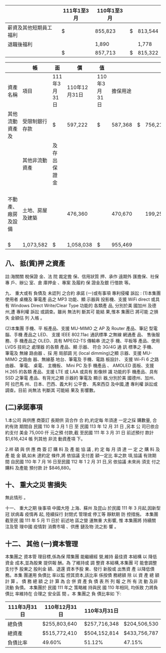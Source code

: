 
|                        | 111年1至3月   | 110年1至3月   |    |         |
|------------------------|---------------|---------------|----|---------|
| 薪資及其他短期員工福利 | $             | 855,823       | $  | 813,544 |
| 退職後福利             |               | 1,890         |    | 1,778   |
|                        | $             | 857,713       | $  | 815,322 |

|                    | 帳               | 面           | 價            | 值           |          |    |         |                            |
|--------------------|------------------|--------------|---------------|--------------|----------|----|---------|----------------------------|
| 資產名稱           | 項目             | 111年3月31日 | 110年12月31日 | 110年3月31日 | 擔保用途 |    |         |                            |
| 其他流動資產及     | 受限制銀行存款   | $            | 597,222       | $            | 587,368  | $  | 756,217 | 註                         |
|                    | 其他非流動資產   | 及存出保證金 |               |              |          |    |         |                            |
| 不動產、廠房及設備 | 土地、房屋及建築 |              | 476,360       |              | 470,670  |    | 199,252 | 銀行借款、 融資及授信 額度 |
| $                  | 1,073,582        | $            | 1,058,038     | $            | 955,469  |    |         |                            |

## 八、 抵(質)押 之資產

註:海關關 稅保證 金、法 院 裁定擔 保、信用狀質 押、承作 遠期外 匯擔保、社保 專 戶、辦公 室、倉 庫押金 、專案 及履約 保 證金及銀 行借款 等。

九、 重大或有 負債及 未認列 之合約 承諾
(一)或有事項 專利侵權 訴訟 :
(1)本集團 使用者 桌機及 筆電產 品之 MP3 功能、顯 示器與 投影機、支援 WiFi direct 或具有 Windows Direct Write/Clear Type 功能的 各類產 品, 分別於美 國加州 及德州,遭 專利權 訴訟 或調查。雖尚 無法判 斷其可 能結 果,惟本 集團已 將可能 之損失 金額估 列 入帳 。

(2)本集團 手機、平 板產品、支援 MU-MIMO 之 AP 及 Router 產品、筆記 型電 腦、手機 產品之 LED、 支援 IEEE 802.11ac 通訊標準 之無線 網通產 品、 售後服務、手 機產品之 OLED、具有 MPEG2-TS 傳輸串 流之手 機、平板等 產品、使用 LVDS 技術之 處理器 的各類 產品、顯 示器、 符合 3G/4G 通 訊 標準之 手機、 筆電及 無線 路由器 、採 用 局部調 光 (local dimming)之顯 示器、支援 MU-MIMO 之路由 器、無線基 地台、筆電及 手機、電路 板設計、 支援 Wi-Fi 6 之路 由器、 筆電、 桌電、 主機板、 Mini PC 及手 機產品 、 AMOLED 面板、支援 H.265 的各類 產品、支援 LTE 或 LAA 或具有 影像辨 識 功能的手 機產品、具有 SSD 之筆電 產品、有背光之顯 示器的 筆電及 顯示 器,分別於美 國德州、加州、阿 拉巴馬 州、日本、巴西、義大利 公平會、 馬來西亞 及中國,遭 專利權 訴訟或 調查。目前 尚無法 判斷其 可能結 果及 影響數。

## (二)承諾事項

1.本公司 與供應 商簽訂 長期供 貨合作 合 約,約定每 年須達 一定之採 購數量, 合約有效 期間自 民國 110 年 3 月 1 日 至 民國 113 年 12 月 31 日 ,另本 公 司已依合 約支付 美金 75,000 仟 元之預 付款,截 至民國 111 年 3 月 31 日 前述預付 款計$1,616,424 帳 列其他 非流 動資產項 下。

2.祥 碩 與 供 應 商 簽 訂 購 料 及 產 能 協 議 , 約 定 每 月 須 達 一 定 之 購 料 及 產 能 金 額,如未 達約定 條件,將 依協議 支付差 額一定比 率之款 項,協議 有效期 間 自民國 110 年 7 月 16 日至民國 112 年 1 2 月 31 日,另 依協議 未來尚 須支 付之購料 及產能 預付款 計 $846,880。

## 十、 重大之災 害損失

無此情形 。

十一、 重大之期 後事項 中國大陸 上海、蘇州 及昆山 於民國 111 年 3 月起,因新型冠 狀病毒 疫情再 起, 陸續採行 封閉式 管理或 停工等 靜默期 防 控措施。 本集團 截至民 國 111 年 5 月 11 日於 前述地 區之營 運無重 大影響, 惟 本集團將 持續關 注及管 理中國 疫情對 消費市場 、供應 鏈及物 流之影 響 。

## 十二、 其他 (一)資本管理

本集團之 資本管 理目標,係為保 障集團 能繼續經 營,維持 最佳資 本結構 以 降低資金 成本,並為股東 提供報 酬。為 了維持或 調 整資 本結構,本集團 可 能會調整 支付予 股東之 股利金 額、退還 資本予股 東、發行 新股或 出售資 產 以降低債 務。本集 團運用 負債比 率以監 控其資本,該比率 係按債 務總額 除 以 資 產 總 額 計 算 。 債 務 總 額 之 計 算 為 合 併 資 產 負 債 表 所 列 報 之 所 有 流 動 及非流動 負債。 本集團於 民國 111 年之 策略維 持與民 國 110 年相同, 均係致 力將負 債比 率維持在 合理之 安全區 間 。本 集團之 負 債比率如 下:

| 111年3月31日   | 110年12月31日   | 110年3月31日   |              |
|----------------|-----------------|----------------|--------------|
| 總負債         | $255,803,640    | $257,716,348   | $204,506,530 |
| 總資產         | $515,772,410    | $504,152,814   | $433,756,787 |
| 負債比率       | 49.60%          | 51.12%         | 47.15%       |
